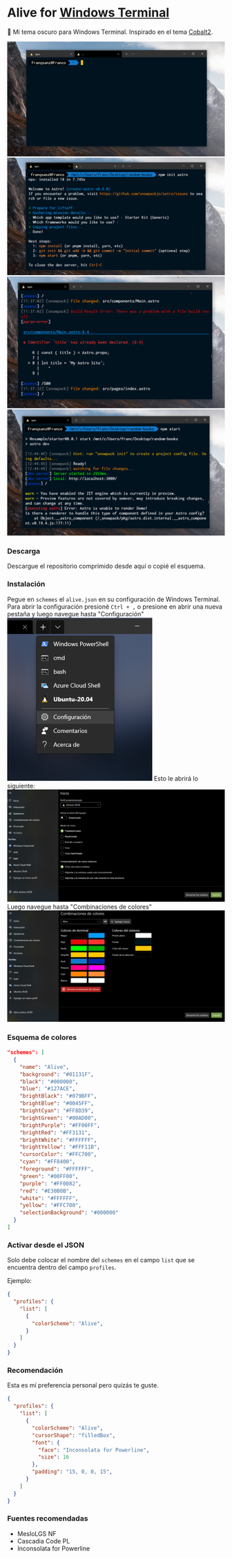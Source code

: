 # Alive for [Windows Terminal](https://github.com/microsoft/terminal)
🎨 Mi tema oscuro para Windows Terminal. Inspirado en el tema [Cobalt2](https://github.com/wesbos/cobalt2-vscode).

![screenshot1](./img/1.png)
![screenshot2](./img/2.png)
![screenshot3](./img/3.png)
![screenshot4](./img/4.png)

### Descarga
Descargue el repositorio comprimido desde aquí o copié el esquema.

### Instalación
Pegue en `schemes` el `alive.json` en su configuración de Windows Terminal. Para abrir la configuración presioné `Ctrl + ,` o presione en abrir una nueva pestaña y luego navegue hasta "Configuración"
![screenshot5](./img/5.png)
Esto le abrirá lo siguiente:
![screenshot6](./img/6.png)
Luego navegue hasta "Combinaciones de colores"
![screenshot7](./img/7.png)

### Esquema de colores

```json
"schemes": [
  {
    "name": "Alive",
    "background": "#01131F",
    "black": "#000000",
    "blue": "#127ACE",
    "brightBlack": "#079BFF",
    "brightBlue": "#0045FF",
    "brightCyan": "#FF8D39",
    "brightGreen": "#00AD00",
    "brightPurple": "#FF00FF",
    "brightRed": "#FF3131",
    "brightWhite": "#FFFFFF",
    "brightYellow": "#FFF11B",
    "cursorColor": "#FFC700",
    "cyan": "#FF8400",
    "foreground": "#FFFFFF",
    "green": "#00FF00",
    "purple": "#FF0082",
    "red": "#E30B0B",
    "white": "#FFFFFF",
    "yellow": "#FFC700",
    "selectionBackground": "#000000"
  }
]
```

### Activar desde el JSON
Solo debe colocar el nombre del `schemes` en el campo `list` que se encuentra dentro del campo `profiles`.

Ejemplo:

```json
{
  "profiles": {
    "list": [
      {
        "colorScheme": "Alive",
      }
    ]
  }
}
```

### Recomendación
Esta es mí preferencia personal pero quizás te guste.

```json
{
  "profiles": {
    "list": [
      {
        "colorScheme": "Alive",
        "cursorShape": "filledBox",
        "font": {
          "face": "Inconsolata for Powerline",
          "size": 16
        },
        "padding": "15, 0, 0, 15",
      }
    ]
  }
}
```

### Fuentes recomendadas
* MesloLGS NF
* Cascadia Code PL
* Inconsolata for Powerline